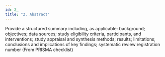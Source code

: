 ```yaml
---
id: 2_
title: "2. Abstract"
---
```

Provide a structured summary including, as applicable: background; objectives; data sources; study eligibility criteria, participants, and interventions; study appraisal and synthesis methods; results; limitations; conclusions and implications of key findings; systematic review registration number (From PRISMA checklist)